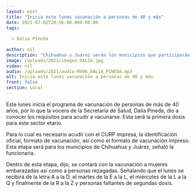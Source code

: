 ```yaml
---
layout: post
title: "Inicia este lunes vacunación a personas de 40 y más"
date: 2021-07-02T20:56:00.000-06:00
tags:
  
  - Dalia Pineda
  
author: nil
description: "Chihuahua y Juárez serán los municipios que participarán."
image: /uploads/2021/images-DALIA.jpg
video: nil
audio: /uploads/2021/audio-MV06_DALIA_PINEDA.mp3
alt: Inicia este lunes vacunación a personas de 40 y más
front: false
section: Local
---
```


Este lunes inicia el programa de vacunación de personas de más de 40 años, por lo que la vocera de la Secretaría de Salud, Dalia Pineda, dio a conocer los requisitos para acudir a vacunarse. Esta será la primera dosis para este sector etario.

Para lo cual es necesario acudir con el CURP impresa, la identificación oficial, formato de vacunación, así como el formato de vacunación impreso. Esta etapa será para los municipios de Chihuahua y Juárez, señaló la funcionaria.

Dentro de esta etapa, dijo, se contará con la vacunación a mujeres embarazadas así como a personas rezagadas. Señalando que el lunes se recibirá de la letra A a la D, el martes de la E a la L, el miércoles de la L a la Q y finalmente de la R a la Z y personas faltantes de segundas dosis.
